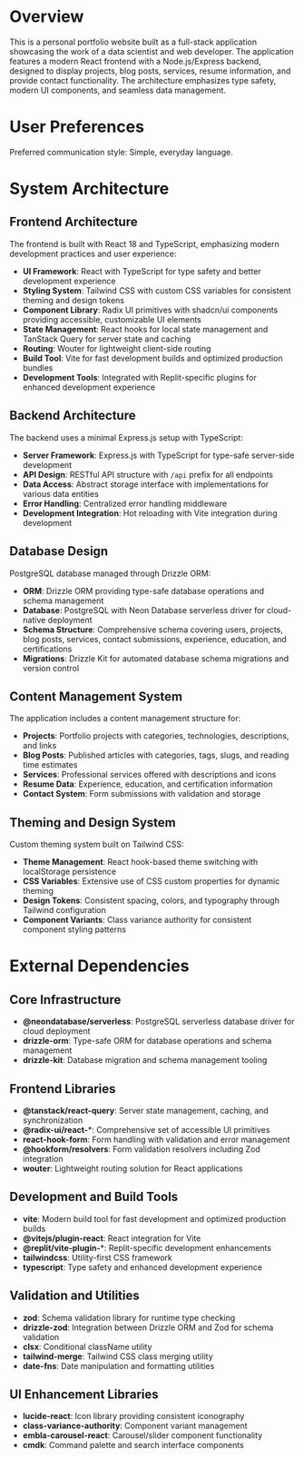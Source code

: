 # Overview

This is a personal portfolio website built as a full-stack application showcasing the work of a data scientist and web developer. The application features a modern React frontend with a Node.js/Express backend, designed to display projects, blog posts, services, resume information, and provide contact functionality. The architecture emphasizes type safety, modern UI components, and seamless data management.

# User Preferences

Preferred communication style: Simple, everyday language.

# System Architecture

## Frontend Architecture
The frontend is built with React 18 and TypeScript, emphasizing modern development practices and user experience:

- **UI Framework**: React with TypeScript for type safety and better development experience
- **Styling System**: Tailwind CSS with custom CSS variables for consistent theming and design tokens
- **Component Library**: Radix UI primitives with shadcn/ui components providing accessible, customizable UI elements
- **State Management**: React hooks for local state management and TanStack Query for server state and caching
- **Routing**: Wouter for lightweight client-side routing
- **Build Tool**: Vite for fast development builds and optimized production bundles
- **Development Tools**: Integrated with Replit-specific plugins for enhanced development experience

## Backend Architecture
The backend uses a minimal Express.js setup with TypeScript:

- **Server Framework**: Express.js with TypeScript for type-safe server-side development
- **API Design**: RESTful API structure with `/api` prefix for all endpoints
- **Data Access**: Abstract storage interface with implementations for various data entities
- **Error Handling**: Centralized error handling middleware
- **Development Integration**: Hot reloading with Vite integration during development

## Database Design
PostgreSQL database managed through Drizzle ORM:

- **ORM**: Drizzle ORM providing type-safe database operations and schema management
- **Database**: PostgreSQL with Neon Database serverless driver for cloud-native deployment
- **Schema Structure**: Comprehensive schema covering users, projects, blog posts, services, contact submissions, experience, education, and certifications
- **Migrations**: Drizzle Kit for automated database schema migrations and version control

## Content Management System
The application includes a content management structure for:

- **Projects**: Portfolio projects with categories, technologies, descriptions, and links
- **Blog Posts**: Published articles with categories, tags, slugs, and reading time estimates
- **Services**: Professional services offered with descriptions and icons
- **Resume Data**: Experience, education, and certification information
- **Contact System**: Form submissions with validation and storage

## Theming and Design System
Custom theming system built on Tailwind CSS:

- **Theme Management**: React hook-based theme switching with localStorage persistence
- **CSS Variables**: Extensive use of CSS custom properties for dynamic theming
- **Design Tokens**: Consistent spacing, colors, and typography through Tailwind configuration
- **Component Variants**: Class variance authority for consistent component styling patterns

# External Dependencies

## Core Infrastructure
- **@neondatabase/serverless**: PostgreSQL serverless database driver for cloud deployment
- **drizzle-orm**: Type-safe ORM for database operations and schema management
- **drizzle-kit**: Database migration and schema management tooling

## Frontend Libraries
- **@tanstack/react-query**: Server state management, caching, and synchronization
- **@radix-ui/react-***: Comprehensive set of accessible UI primitives
- **react-hook-form**: Form handling with validation and error management
- **@hookform/resolvers**: Form validation resolvers including Zod integration
- **wouter**: Lightweight routing solution for React applications

## Development and Build Tools
- **vite**: Modern build tool for fast development and optimized production builds
- **@vitejs/plugin-react**: React integration for Vite
- **@replit/vite-plugin-***: Replit-specific development enhancements
- **tailwindcss**: Utility-first CSS framework
- **typescript**: Type safety and enhanced development experience

## Validation and Utilities
- **zod**: Schema validation library for runtime type checking
- **drizzle-zod**: Integration between Drizzle ORM and Zod for schema validation
- **clsx**: Conditional className utility
- **tailwind-merge**: Tailwind CSS class merging utility
- **date-fns**: Date manipulation and formatting utilities

## UI Enhancement Libraries
- **lucide-react**: Icon library providing consistent iconography
- **class-variance-authority**: Component variant management
- **embla-carousel-react**: Carousel/slider component functionality
- **cmdk**: Command palette and search interface components
